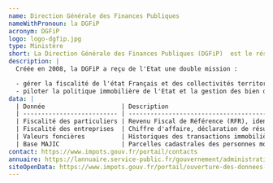 ```yaml
---
name: Direction Générale des Finances Publiques
nameWithPronoun: la DGFiP
acronym: DGFiP
logo: logo-dgfip.jpg
type: Ministère
short: La Direction Générale des Finances Publiques (DGFiP)  est le résultat de la fusion entre la DGI et la DGCP. Elle gère la gestion des finances publiques Française.
description: |
  Créée en 2008, la DGFiP a reçu de l'Etat une double mission :

  - gérer la fiscalité de l'état Français et des collectivités territoriales (imposition des particuliers et des entreprises)
  - piloter la politique immobilière de l'Etat et la gestion des bien domaniaux, du cadastre et de la publicité foncière.
data: |
  | Donnée                     | Description                                                                                                                                                     |
  | -------------------------- | --------------------------------------------------------------------------------------------------------------------------------------------------------------- |
  | Fiscalité des particuliers | Revenu Fiscal de Référence (RFR), identifiant fiscal (SPI), adresse fiscale                                                                                     |
  | Fiscalité des entreprises  | Chiffre d'affaire, déclaration de résultat, coordonnées bancaires                                                                                               |
  | Valeurs foncières          | Historiques des transactions immobilières. [En savoir plus](https://app.dvf.etalab.gouv.fr/)                                                                    |
  | Base MAJIC                 | Parcelles cadastrales des personnes morales. [En savoir plus](https://www.data.gouv.fr/fr/datasets/fichiers-des-locaux-et-des-parcelles-des-personnes-morales/) |
contact: https://www.impots.gouv.fr/portail/contacts
annuaire: https://lannuaire.service-public.fr/gouvernement/administration-centrale-ou-ministere_170702
siteOpenData: https://www.impots.gouv.fr/portail/ouverture-des-donnees-publiques-de-la-dgfip
---
```

